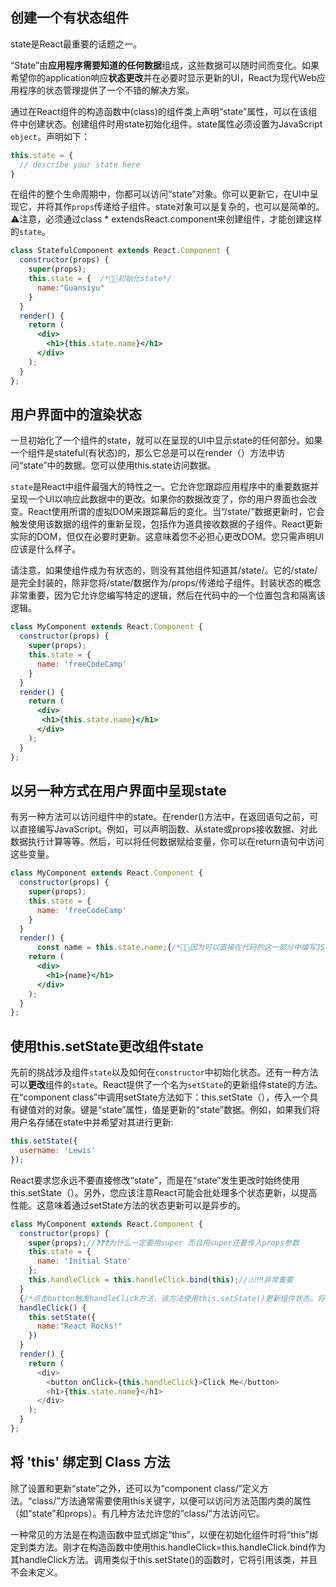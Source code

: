## 创建一个有状态组件

state是React最重要的话题之一。

“State”由**应用程序需要知道的任何数据**组成，这些数据可以随时间而变化。如果希望你的application响应**状态更改**并在必要时显示更新的UI，React为现代Web应用程序的状态管理提供了一个不错的解决方案。

通过在React组件的构造函数中(class)的组件类上声明“state”属性，可以在该组件中创建状态。创建组件时用state初始化组件。state属性必须设置为JavaScript `object`。声明如下：

```jsx
this.state = {
  // describe your state here
}
```

在组件的整个生命周期中，你都可以访问“state”对象。你可以更新它，在UI中呈现它，并将其作`props`传递给子组件。state对象可以是复杂的，也可以是简单的。⚠️注意，必须通过class * extendsReact.component来创建组件，才能创建这样的`state`。

```jsx
class StatefulComponent extends React.Component {
  constructor(props) {
    super(props);
    this.state = {  /*🙋🏻‍初始化state*/
      name:"Guansiyu"
    }
  }
  render() {
    return (
      <div>
        <h1>{this.state.name}</h1>
      </div>
    );
  }
};
```

## 用户界面中的渲染状态

一旦初始化了一个组件的state，就可以在呈现的UI中显示state的任何部分。如果一个组件是stateful(有状态)的，那么它总是可以在render（）方法中访问“state”中的数据。您可以使用this.state访问数据。

`state`是React中组件最强大的特性之一。它允许您跟踪应用程序中的重要数据并呈现一个UI以响应此数据中的更改。如果你的数据改变了，你的用户界面也会改变。React使用所谓的虚拟DOM来跟踪幕后的变化。当“/state/”数据更新时，它会触发使用该数据的组件的重新呈现，包括作为道具接收数据的子组件。React更新实际的DOM，但仅在必要时更新。这意味着您不必担心更改DOM。您只需声明UI应该是什么样子。

请注意，如果使组件成为有状态的，则没有其他组件知道其/state/。它的/state/是完全封装的，除非您将/state/数据作为/props/传递给子组件。封装状态的概念非常重要，因为它允许您编写特定的逻辑，然后在代码中的一个位置包含和隔离该逻辑。

```jsx
class MyComponent extends React.Component {
  constructor(props) {
    super(props);
    this.state = {
      name: 'freeCodeCamp'
    }
  }
  render() {
    return (
      <div>
       <h1>{this.state.name}</h1>
      </div>
    );
  }
};
```

## 以另一种方式在用户界面中呈现state

有另一种方法可以访问组件中的state。在render()方法中，在返回语句之前，可以直接编写JavaScript。例如，可以声明函数、从state或props接收数据、对此数据执行计算等等。然后，可以将任何数据赋给变量，你可以在return语句中访问这些变量。

```jsx
class MyComponent extends React.Component {
  constructor(props) {
    super(props);
    this.state = {
      name: 'freeCodeCamp'
    }
  }
  render() {
      const name = this.state.name;{/*🙋🏻‍因为可以直接在代码的这一部分中编写JS，所以不必将此引用括在花括号中。*/}
    return (
      <div>
        <h1>{name}</h1> 
      </div>
    );
  }
};

```

## 使用this.setState更改组件state

先前的挑战涉及组件`state`以及如何在`constructor`中初始化状态。还有一种方法可以**更改**组件的`state`。React提供了一个名为`setState`的更新组件state的方法。在“component class”中调用setState方法如下：this.setState（），传入一个具有键值对的对象。键是“state”属性，值是更新的“state”数据。例如，如果我们将用户名存储在state中并希望对其进行更新:

```jsx
this.setState({
  username: 'Lewis'
});
```

React要求您永远不要直接修改“state”，而是在“state”发生更改时始终使用this.setState（）。另外，您应该注意React可能会批处理多个状态更新，以提高性能。这意味着通过setState方法的状态更新可以是异步的。

```js
class MyComponent extends React.Component {
  constructor(props) {
    super(props);//❓❓❓为什么一定要用super 而且用super还要传入props参数
    this.state = {
      name: 'Initial State'
    };
    this.handleClick = this.handleClick.bind(this);//⚠️‼️‼️非常重要
  }
  {/*点击button触发handleClick方法，该方法使用this.setState()更新组件状态。将状态中的name属性设置为等于字符串React Rocks！。*/}
  handleClick() {
    this.setState({
      name:"React Rocks!"
    })
  }
  render() {
    return (
      <div>
        <button onClick={this.handleClick}>Click Me</button>
        <h1>{this.state.name}</h1>
      </div>
    );
  }
};
```

## 将 'this' 绑定到 Class 方法

除了设置和更新“state”之外，还可以为“component class/”定义方法。“class/”方法通常需要使用this关键字，以便可以访问方法范围内类的属性（如“state”和props）。有几种方法允许您的“class/”方法访问它。

一种常见的方法是在构造函数中显式绑定“this”，以便在初始化组件时将“this”绑定到类方法。刚才在构造函数中使用this.handleClick=this.handleClick.bind作为其handleClick方法。调用类似于this.setState()的函数时，它将引用该类，并且不会未定义。 

